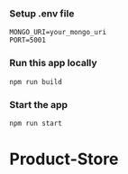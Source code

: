 ### Setup .env file

```shell
MONGO_URI=your_mongo_uri
PORT=5001
```

### Run this app locally

```shell
npm run build
```

### Start the app

```shell
npm run start
```
# Product-Store